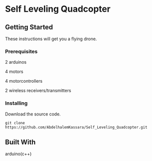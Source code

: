 # Self Leveling Quadcopter
[](Images/BackController.jpg)

## Getting Started
These instructions will get you a flying drone.

### Prerequisites
2 arduinos 

4 motors 

4 motorcontrollers 

2 wireless receivers/transmitters

### Installing
Download the source code.
```
git clone https://github.com/AbdelhalemKassara/Self_Leveling_Quadcopter.git
```

## Built With 
arduino(c++)
